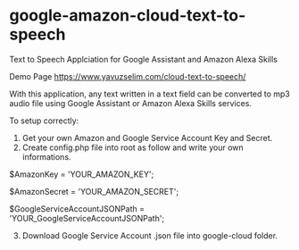 # google-amazon-cloud-text-to-speech
 Text to Speech Applciation for Google Assistant and Amazon Alexa Skills

Demo Page
https://www.yavuzselim.com/cloud-text-to-speech/

With this application, any text written in a text field can be converted to mp3 audio file using Google Assistant or Amazon Alexa Skills services.

To setup correctly:
1) Get your own Amazon and Google Service Account Key and Secret.
2) Create config.php file into root as follow and write your own informations.

$AmazonKey = 'YOUR_AMAZON_KEY';

$AmazonSecret = 'YOUR_AMAZON_SECRET';

$GoogleServiceAccountJSONPath = 'YOUR_GoogleServiceAccountJSONPath';

3) Download Google Service Account .json file into google-cloud folder.
